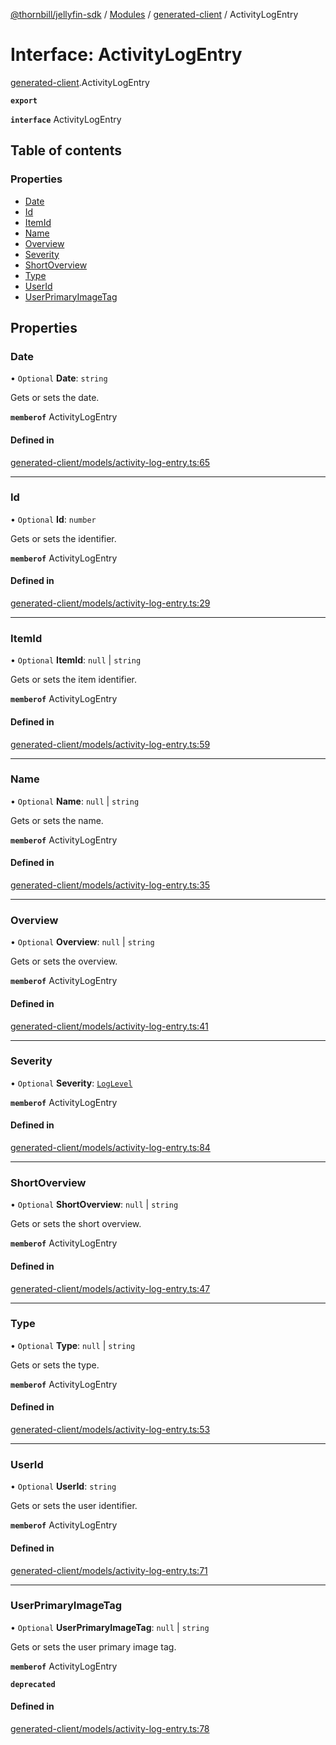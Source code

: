 [@thornbill/jellyfin-sdk](../README.md) / [Modules](../modules.md) / [generated-client](../modules/generated_client.md) / ActivityLogEntry

# Interface: ActivityLogEntry

[generated-client](../modules/generated_client.md).ActivityLogEntry

**`export`**

**`interface`** ActivityLogEntry

## Table of contents

### Properties

- [Date](generated_client.ActivityLogEntry.md#date)
- [Id](generated_client.ActivityLogEntry.md#id)
- [ItemId](generated_client.ActivityLogEntry.md#itemid)
- [Name](generated_client.ActivityLogEntry.md#name)
- [Overview](generated_client.ActivityLogEntry.md#overview)
- [Severity](generated_client.ActivityLogEntry.md#severity)
- [ShortOverview](generated_client.ActivityLogEntry.md#shortoverview)
- [Type](generated_client.ActivityLogEntry.md#type)
- [UserId](generated_client.ActivityLogEntry.md#userid)
- [UserPrimaryImageTag](generated_client.ActivityLogEntry.md#userprimaryimagetag)

## Properties

### Date

• `Optional` **Date**: `string`

Gets or sets the date.

**`memberof`** ActivityLogEntry

#### Defined in

[generated-client/models/activity-log-entry.ts:65](https://github.com/thornbill/jellyfin-sdk-typescript/blob/1142a3e/src/generated-client/models/activity-log-entry.ts#L65)

___

### Id

• `Optional` **Id**: `number`

Gets or sets the identifier.

**`memberof`** ActivityLogEntry

#### Defined in

[generated-client/models/activity-log-entry.ts:29](https://github.com/thornbill/jellyfin-sdk-typescript/blob/1142a3e/src/generated-client/models/activity-log-entry.ts#L29)

___

### ItemId

• `Optional` **ItemId**: ``null`` \| `string`

Gets or sets the item identifier.

**`memberof`** ActivityLogEntry

#### Defined in

[generated-client/models/activity-log-entry.ts:59](https://github.com/thornbill/jellyfin-sdk-typescript/blob/1142a3e/src/generated-client/models/activity-log-entry.ts#L59)

___

### Name

• `Optional` **Name**: ``null`` \| `string`

Gets or sets the name.

**`memberof`** ActivityLogEntry

#### Defined in

[generated-client/models/activity-log-entry.ts:35](https://github.com/thornbill/jellyfin-sdk-typescript/blob/1142a3e/src/generated-client/models/activity-log-entry.ts#L35)

___

### Overview

• `Optional` **Overview**: ``null`` \| `string`

Gets or sets the overview.

**`memberof`** ActivityLogEntry

#### Defined in

[generated-client/models/activity-log-entry.ts:41](https://github.com/thornbill/jellyfin-sdk-typescript/blob/1142a3e/src/generated-client/models/activity-log-entry.ts#L41)

___

### Severity

• `Optional` **Severity**: [`LogLevel`](../enums/generated_client.LogLevel.md)

**`memberof`** ActivityLogEntry

#### Defined in

[generated-client/models/activity-log-entry.ts:84](https://github.com/thornbill/jellyfin-sdk-typescript/blob/1142a3e/src/generated-client/models/activity-log-entry.ts#L84)

___

### ShortOverview

• `Optional` **ShortOverview**: ``null`` \| `string`

Gets or sets the short overview.

**`memberof`** ActivityLogEntry

#### Defined in

[generated-client/models/activity-log-entry.ts:47](https://github.com/thornbill/jellyfin-sdk-typescript/blob/1142a3e/src/generated-client/models/activity-log-entry.ts#L47)

___

### Type

• `Optional` **Type**: ``null`` \| `string`

Gets or sets the type.

**`memberof`** ActivityLogEntry

#### Defined in

[generated-client/models/activity-log-entry.ts:53](https://github.com/thornbill/jellyfin-sdk-typescript/blob/1142a3e/src/generated-client/models/activity-log-entry.ts#L53)

___

### UserId

• `Optional` **UserId**: `string`

Gets or sets the user identifier.

**`memberof`** ActivityLogEntry

#### Defined in

[generated-client/models/activity-log-entry.ts:71](https://github.com/thornbill/jellyfin-sdk-typescript/blob/1142a3e/src/generated-client/models/activity-log-entry.ts#L71)

___

### UserPrimaryImageTag

• `Optional` **UserPrimaryImageTag**: ``null`` \| `string`

Gets or sets the user primary image tag.

**`memberof`** ActivityLogEntry

**`deprecated`**

#### Defined in

[generated-client/models/activity-log-entry.ts:78](https://github.com/thornbill/jellyfin-sdk-typescript/blob/1142a3e/src/generated-client/models/activity-log-entry.ts#L78)
